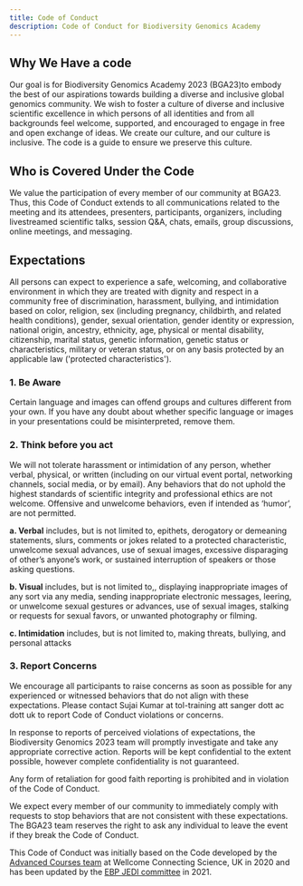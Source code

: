 ```yaml
---
title: Code of Conduct
description: Code of Conduct for Biodiversity Genomics Academy
---
```


## Why We Have a code

Our goal is for Biodiversity Genomics Academy 2023 (BGA23)to embody the best of
our aspirations towards building a diverse and inclusive global
genomics community. We wish to foster a culture of diverse and
inclusive scientific excellence in which persons of all identities and
from all backgrounds feel welcome, supported, and encouraged to
engage in free and open exchange of ideas. We create our culture,
and our culture is inclusive. The code is a guide to ensure we
preserve this culture.
 
## Who is Covered Under the Code

We value the participation of every member of our community at
BGA23. Thus, this Code of Conduct extends to all communications
related to the meeting and its attendees,
presenters, participants, organizers, including livestreamed
scientific talks, session Q&A, chats, emails,
group discussions, online meetings, and messaging.
 
## Expectations

All persons can expect to experience a safe, welcoming, and
collaborative environment in which they are treated with dignity
and respect in a community free of discrimination, harassment,
bullying, and intimidation based on color, religion, sex (including
pregnancy, childbirth, and related health conditions), gender,
sexual orientation, gender identity or expression, national origin,
ancestry, ethnicity, age, physical or mental disability, citizenship,
marital status, genetic information, genetic status or
characteristics, military or veteran status, or on any basis
protected by an applicable law ('protected characteristics').
 
### 1. Be Aware

Certain language and images can offend groups and cultures different from your own. If you have any doubt
about whether specific language or images in your presentations could be misinterpreted, remove them.

### 2. Think before you act

We will not tolerate harassment or intimidation
of any person, whether verbal, physical, or
written (including on our virtual event portal,
networking channels, social media, or by email).
Any behaviors that do not uphold the highest
standards of scientific integrity and professional
ethics are not welcome. Offensive and
unwelcome behaviors, even if intended as
‘humor’, are not permitted.

**a. Verbal** includes, but is not limited to, epithets,
derogatory or demeaning statements, slurs, comments or
jokes related to a protected characteristic, unwelcome
sexual advances, use of sexual images, excessive
disparaging of other’s anyone’s work, or sustained
interruption of speakers or those asking questions.

**b. Visual** includes, but is not limited to,, displaying
inappropriate images of any sort via any media, sending
inappropriate electronic messages, leering, or
unwelcome sexual gestures or advances, use of sexual
images, stalking or requests for sexual favors, or
unwanted photography or filming.

**c. Intimidation** includes, but is not limited to, making
threats, bullying, and personal attacks

### 3. Report Concerns

We encourage all participants to raise concerns as soon as possible for any experienced or witnessed behaviors that do not align with these expectations. Please contact Sujai Kumar at tol-training att sanger dott ac dott uk to report Code of Conduct violations or concerns.

In response to reports of perceived violations of expectations, the Biodiversity Genomics 2023 team will promptly investigate and take any appropriate corrective action. Reports will be kept confidential to the extent possible, however complete confidentiality is not
guaranteed.

Any form of retaliation for good faith reporting is prohibited and in violation of the Code of Conduct.

We expect every member of our community to immediately comply with requests to stop behaviors
that are not consistent with these expectations. The BGA23 team reserves the right to ask any individual to leave the event if they break the Code of Conduct.

This Code of Conduct was initially based on the Code developed by the [Advanced Courses team](https://coursesandconferences.wellcomeconnectingscience.org/) at Wellcome Connecting Science, UK in 2020 and has been updated by the [EBP JEDI committee](https://www.earthbiogenome.org/justice-equity-diversity-inclusion-committee) in 2021.
  